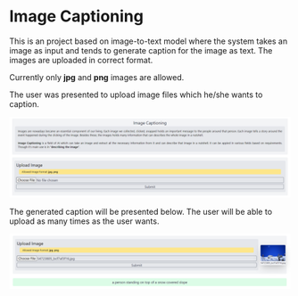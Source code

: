 # Image Captioning

This is an project based on image-to-text model where the system takes an image as input and tends to generate caption for the image as text. The images are uploaded in correct format. 

Currently only <b>jpg</b> and <b>png</b> images are allowed.

The user was presented to upload image files which he/she wants to caption.

<img src="app_images/imgcap_image_1.png" />

The generated caption will be presented below. The user will be able to upload as many times as the user wants.

<img src="app_images/imgcap_image_3.png" />

